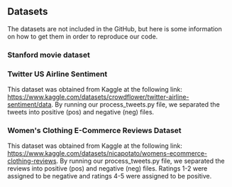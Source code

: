 ## Datasets 
The datasets are not included in the GitHub, but here is some information on how to get them in order to reproduce our code.

### Stanford movie dataset

### Twitter US Airline Sentiment
This dataset was obtained from Kaggle at the following link: https://www.kaggle.com/datasets/crowdflower/twitter-airline-sentiment/data.
By running our process_tweets.py file, we separated the tweets into positive (pos) and negative (neg) files. 

### Women's Clothing E-Commerce Reviews Dataset
This dataset was obtained from Kaggle at the following link: https://www.kaggle.com/datasets/nicapotato/womens-ecommerce-clothing-reviews. 
By running our process_tweets.py file, we separated the reviews into positive (pos) and negative (neg) files. Ratings 1-2 were assigned to be negative and ratings 4-5 were assigned to be positive. 